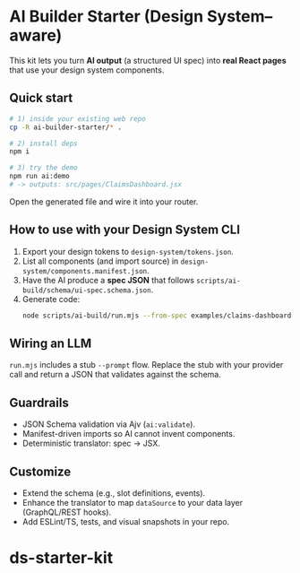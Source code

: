 
# AI Builder Starter (Design System–aware)

This kit lets you turn **AI output** (a structured UI spec) into **real React pages** that use your design system components.

## Quick start

```bash
# 1) inside your existing web repo
cp -R ai-builder-starter/* .

# 2) install deps
npm i

# 3) try the demo
npm run ai:demo
# -> outputs: src/pages/ClaimsDashboard.jsx
```

Open the generated file and wire it into your router.

## How to use with your Design System CLI

1. Export your design tokens to `design-system/tokens.json`.
2. List all components (and import source) in `design-system/components.manifest.json`.
3. Have the AI produce a **spec JSON** that follows `scripts/ai-build/schema/ui-spec.schema.json`.
4. Generate code:
   ```bash
   node scripts/ai-build/run.mjs --from-spec examples/claims-dashboard.spec.json --out src/pages
   ```

## Wiring an LLM

`run.mjs` includes a stub `--prompt` flow. Replace the stub with your provider call and return a JSON that validates against the schema.

## Guardrails

- JSON Schema validation via Ajv (`ai:validate`).
- Manifest-driven imports so AI cannot invent components.
- Deterministic translator: spec → JSX.

## Customize

- Extend the schema (e.g., slot definitions, events).
- Enhance the translator to map `dataSource` to your data layer (GraphQL/REST hooks).
- Add ESLint/TS, tests, and visual snapshots in your repo.
# ds-starter-kit
